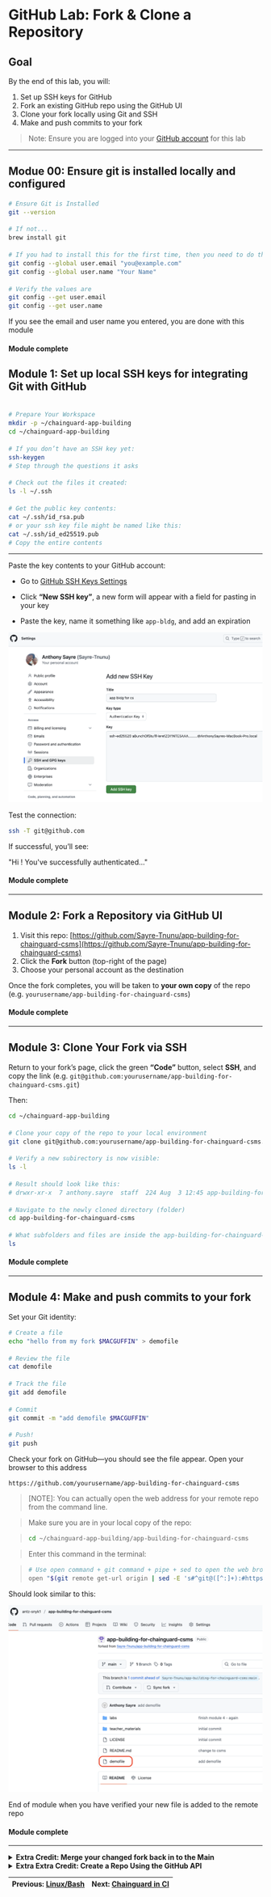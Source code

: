 # GitHub Lab: Fork & Clone a Repository

## Goal

By the end of this lab, you will:

1. Set up SSH keys for GitHub  
2. Fork an existing GitHub repo using the GitHub UI  
3. Clone your fork locally using Git and SSH  
4. Make and push commits to your fork  
> Note: Ensure you are logged into your [GitHub account](https://github.com/login) for this lab

---

## Modue 00: Ensure git is installed locally and configured

```bash
# Ensure Git is Installed
git --version

# If not...
brew install git

# If you had to install this for the first time, then you need to do this next step: Replace "you@example.com" and "Your Name" with your actual email and name (doesn't have to be a real email)
git config --global user.email "you@example.com"
git config --global user.name "Your Name"

# Verify the values are 
git config --get user.email
git config --get user.name
```

If you see the email and user name you entered, you are done with this module

#### Module complete


## Module 1: Set up local SSH keys for integrating Git with GitHub

```bash

# Prepare Your Workspace
mkdir -p ~/chainguard-app-building
cd ~/chainguard-app-building

# If you don’t have an SSH key yet:
ssh-keygen
# Step through the questions it asks

# Check out the files it created:
ls -l ~/.ssh

# Get the public key contents:
cat ~/.ssh/id_rsa.pub
# or your ssh key file might be named like this:
cat ~/.ssh/id_ed25519.pub
# Copy the entire contents

```

---

Paste the key contents to your GitHub account:

- Go to [GitHub SSH Keys Settings](https://github.com/settings/keys)

- Click **“New SSH key”**, a new form will appear with a field for pasting in your key

- Paste the key, name it something like `app-bldg`, and add an expiration

![image](ssh_key2.png?)

Test the connection:

```bash
ssh -T git@github.com
```

If successful, you’ll see:

"Hi <your-username>! You've successfully authenticated..."

#### Module complete

---

## Module 2: Fork a Repository via GitHub UI

1. Visit this repo: [https://github.com/Sayre-Tnunu/app-building-for-chainguard-csms](https://github.com/Sayre-Tnunu/app-building-for-chainguard-csms)
2. Click the **Fork** button (top-right of the page)
3. Choose your personal account as the destination

Once the fork completes, you will be taken to **your own copy** of the repo (e.g. `yourusername/app-building-for-chainguard-csms`)


#### Module complete

---

## Module 3: Clone Your Fork via SSH

Return to your fork’s page, click the green **“Code”** button, select **SSH**, and copy the link (e.g. `git@github.com:yourusername/app-building-for-chainguard-csms.git`)

Then:

```bash
cd ~/chainguard-app-building

# Clone your copy of the repo to your local environment
git clone git@github.com:yourusername/app-building-for-chainguard-csms.git

# Verify a new subirectory is now visible:
ls -l

# Result should look like this:
# drwxr-xr-x  7 anthony.sayre  staff  224 Aug  3 12:45 app-building-for-chainguard-csms

# Navigate to the newly cloned directory (folder)
cd app-building-for-chainguard-csms

# What subfolders and files are inside the app-building-for-chainguard-csms folder?
ls 

```

#### Module complete

---

## Module 4: Make and push commits to your fork 

Set your Git identity:


```bash
# Create a file
echo "hello from my fork $MACGUFFIN" > demofile

# Review the file
cat demofile

# Track the file
git add demofile

# Commit
git commit -m "add demofile $MACGUFFIN"

# Push!
git push
```

Check your fork on GitHub—you should see the file appear. Open your browser to this address

```http
https://github.com/yourusername/app-building-for-chainguard-csms
```

> [NOTE]: You can actually open the web address for your remote repo from the command line. 

> Make sure you are in your local copy of the repo:

> ```bash
> cd ~/chainguard-app-building/app-building-for-chainguard-csms
>```

> Enter this command in the terminal:

> ```bash
> # Use open command + git command + pipe + sed to open the web browser with command line:
> open "$(git remote get-url origin | sed -E 's#^git@([^:]+):#https://\1/#; s#\.git$##')"
> ```


Should look similar to this:

![image](verifynewfile.png?)


End of module when you have verified your new file is added to the remote repo

#### Module complete

---


<details>
<summary><strong>Extra Credit: Merge your changed fork back in to the Main</strong></summary>

Ensure you are in your development environment (the clone of the fork you created), 

In a web browser, ensure that you have your fork of the repo open in GitHub. Remember you can open the repo from the command line again:


```bash
# Ensure you are in the correct repo:
cd ~/chainguard-app-building/app-building-for-chainguard-csms/

# Use open command + git command + pipe + sed to open the web browser with command line:
open "$(git remote get-url origin | sed -E 's#^git@([^:]+):#https://\1/#; s#\.git$##')"
```

In the GitHub repo, find the 'Contribute' dropdown (upper-left), open the dropdown, review branch commit info, click 'Open pull request' button:

![image](merge1.png?)

Review the branch info, click the Pull request dropdown, ensure `Create draft pull request` is chosen:

![image](createdraftpr.png?)

Click `Draft pull request` button:
![image](createdraftpr2.png?)

You are done with the extra credit when you have created the pull request. 

A new PR should now exist back at the orinigal version of the repo of this class material with your unique file in it!

#### End of extra credit module

</details>

<details>
<summary><strong>Extra Extra Credit: Create a Repo Using the GitHub API</strong></summary>

## Create a Repo Using the GitHub API

You can also create a GitHub repository programmatically using the GitHub API. This is useful for automation or scripting use cases.

### Step 1: Create a GitHub Personal Access Token

- Log in to [GitHub](https://github.com/login)
- Navigate to [https://github.com/settings/tokens](https://github.com/settings/tokens)
- Click **"Generate new token (classic)"**

![image](classic-api-token.png?)

- Select the `repo` scope and set a short expiration

![image](classic-api-token-settings.png?)

- Copy the token (you will only see it once)

### Step 2: Store the token as an environment variable

```bash
# Open your shell config (e.g., ~/.zshrc)
open -a TextEdit ~/.zshrc

# Add this line to the end, using your actual token
export GITHUB_API_TOKEN="ghp_YourActualTokenHere"

# Apply the update
source ~/.zshrc
```

### Step 3: Use curl to create a new GitHub repo

```bash
cd ~/chainguard-app-building

curl \
  -X POST \
  -H "Authorization: token ${GITHUB_API_TOKEN}" \
  -H "Accept: application/vnd.github.v3+json" \
  https://api.github.com/user/repos \
  -d '{
    "name": "mywebserver",
    "auto_init": true,
    "private": false
  }' \
  | tee repo_metadata.json
```

### Step 4: Clone your new repo

```bash
# If you have jq installed:
brew install jq

git clone $(jq -r '.ssh_url' repo_metadata.json)

cd mywebserver
```

Congratulations! You now have a repo created and cloned entirely through automation!

</details>

| Previous: [Linux/Bash](/labs/00_bash_cloudshell) | Next: [Chainguard in CI](/labs/01a_chainguard_ci) |
|-------------------------------------------:|:--------------------------------------------------|